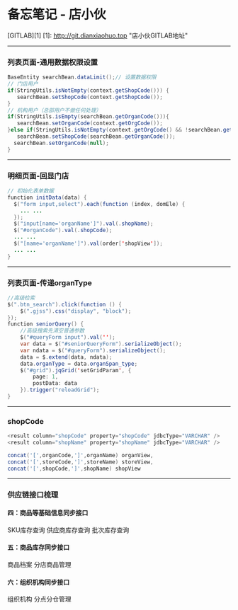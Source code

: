 # 备忘笔记 - 店小伙

[GITLAB][1]
[1]: http://git.dianxiaohuo.top "店小伙GITLAB地址"

***
### 列表页面-通用数据权限设置
```Java
BaseEntity searchBean.dataLimit();// 设置数据权限
// 门店用户
if(StringUtils.isNotEmpty(context.getShopCode())) {
   searchBean.setShopCode(context.getShopCode());
}
// 机构用户（总部用户不做任何处理）
if(StringUtils.isEmpty(searchBean.getOrganCode())){
   searchBean.setOrganCode(context.getOrgCode());
}else if(StringUtils.isNotEmpty(context.getOrgCode() && !searchBean.getOrganCode().equals(context.getOrgCode())) {
   searchBean.setShopCode(searchBean.getOrganCode());
  searchBean.setOrganCode(null);
}
```
***
### 明细页面-回显门店
```Java
// 初始化表单数据
function initData(data) {
  $("form input,select").each(function (index, domEle) {
    ... ...
  });
  $("input[name='organName']").val(.shopName);
  $("#organCode").val(.shopCode);
  ... ...
  $("[name='organName']").val(order['shopView']);
  ... ...
}
```
***
### 列表页面-传递organType
```Java
//高级检索
$(".btn_search").click(function () {
    $(".gjss").css("display", "block");
});
function seniorQuery() {
    //高级搜索先清空普通参数
    $("#queryForm input").val('');
    var data = $("#seniorQueryForm").serializeObject();
    var ndata = $("#queryForm").serializeObject();
    data = $.extend(data, ndata);
    data.organType = data.organSpan_type;
    $("#grid").jqGrid('setGridParam', {
        page: 1,
        postData: data
    }).trigger("reloadGrid");
}
```
***
### shopCode
```Java
<result column="shopCode" property="shopCode" jdbcType="VARCHAR" />
<result column="shopName" property="shopName" jdbcType="VARCHAR" />

concat('[',organCode,']',organName) organView,
concat('[',storeCode,']',storeName) storeView,
concat('[',shopCode,']',shopName) shopView
```
***
### 供应链接口梳理
#### 四：商品等基础信息同步接口
SKU库存查询
供应商库存查询
批次库存查询


#### 五：商品库存同步接口
商品档案
分店商品管理


#### 六：组织机构同步接口
组织机构
分点分仓管理
